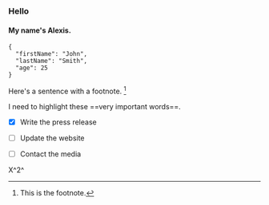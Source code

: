 ### **Hello**

#### My name's Alexis.


```
{
  "firstName": "John",
  "lastName": "Smith",
  "age": 25
}
```

Here's a sentence with a footnote. [^1]

[^1]: This is the footnote.


I need to highlight these ==very important words==.


- [x] Write the press release
- [ ] Update the website
- [ ] Contact the media


X^2^
